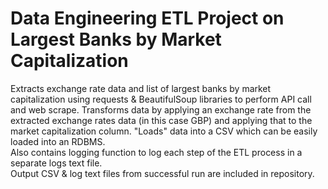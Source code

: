 # Data Engineering ETL Project on Largest Banks by Market Capitalization
Extracts exchange rate data and list of largest banks by market capitalization using requests & BeautifulSoup libraries to perform API call and web scrape. Transforms data by applying an exchange rate from the extracted exchange rates data (in this case GBP) and applying that to the market capitalization column. "Loads" data into a CSV which can be easily loaded into an RDBMS. <br /> Also contains logging function to log each step of the ETL process in a separate logs text file.
<br />
Output CSV & log text files from successful run are included in repository.
